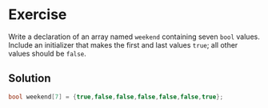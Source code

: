 # Exercise

Write a declaration of an array named `weekend` containing seven `bool` values.
Include an initializer that makes the first and last values `true`; all other
values should be `false`.

## Solution

```c
bool weekend[7] = {true,false,false,false,false,false,true};
```
